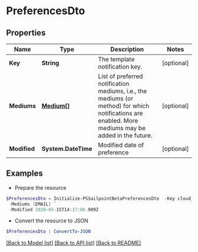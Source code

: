 # PreferencesDto
## Properties

Name | Type | Description | Notes
------------ | ------------- | ------------- | -------------
**Key** | **String** | The template notification key. | [optional] 
**Mediums** | [**Medium[]**](Medium.md) | List of preferred notification mediums, i.e., the mediums (or method) for which notifications are enabled. More mediums may be added in the future. | [optional] 
**Modified** | **System.DateTime** | Modified date of preference | [optional] 

## Examples

- Prepare the resource
```powershell
$PreferencesDto = Initialize-PSSailpointBetaPreferencesDto  -Key cloud_manual_work_item_summary `
 -Mediums [EMAIL] `
 -Modified 2020-05-15T14:37:06.909Z
```

- Convert the resource to JSON
```powershell
$PreferencesDto | ConvertTo-JSON
```

[[Back to Model list]](../README.md#documentation-for-models) [[Back to API list]](../README.md#documentation-for-api-endpoints) [[Back to README]](../README.md)


